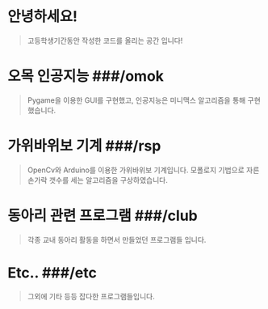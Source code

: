 # 안녕하세요!
> 고등학생기간동안 작성한 코드를 올리는 공간 입니다!
# 오목 인공지능 ###/omok
> Pygame을 이용한 GUI를 구현했고, 인공지능은 미니맥스 알고리즘을 통해 구현했습니다.
# 가위바위보 기계 ###/rsp
> OpenCv와 Arduino를 이용한 가위바위보 기계입니다. 모폴로지 기법으로 자른 손가락 갯수를 세는 알고리즘을 구상하였습니다.
# 동아리 관련 프로그램 ###/club
> 각종 교내 동아리 활동을 하면서 만들었던 프로그램들 입니다.
# Etc.. ###/etc
> 그외에 기타 등등 잡다한 프로그램들입니다.
